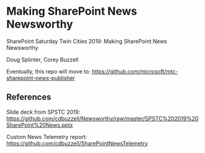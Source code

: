 # Making SharePoint News Newsworthy
SharePoint Saturday Twin Cities 2019: Making SharePoint News Newsworthy

Doug Splinter, Corey Buzzell

Eventually, this repo will move to: https://github.com/microsoft/mtc-sharepoint-news-publisher

## References
Slide deck from SPSTC 2019: https://github.com/cdbuzzell/Newsworthy/raw/master/SPSTC%202019%20SharePoint%20News.pptx

Custom News Telemetry report: https://github.com/cdbuzzell/SharePointNewsTelemetry
